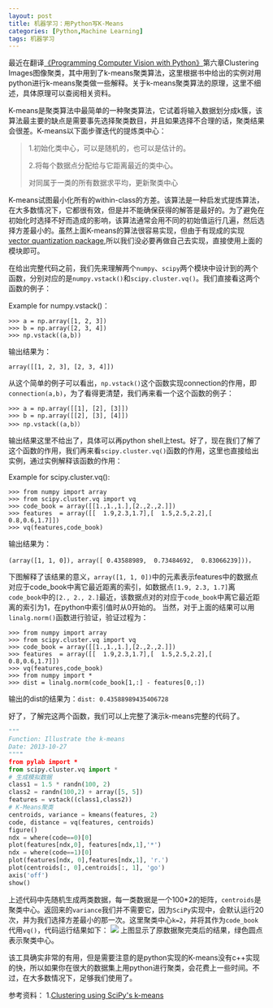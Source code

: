 ```yaml
---
layout: post
title: 机器学习：用Python写K-Means
categories: [Python,Machine Learning]
tags: 机器学习
---
```


最近在翻译[《Programming Computer Vision with Python》](http://programmingcomputervision.com/)第六章Clustering Images图像聚类，其中用到了k-means聚类算法，这里根据书中给出的实例对用python进行k-means聚类做一些解释。关于k-means聚类算法的原理，这里不细述，具体原理可以查阅相关资料。

K-means是聚类算法中最简单的一种聚类算法，它试着将输入数据划分成k簇，该算法最主要的缺点是需要事先选择聚类数目，并且如果选择不合理的话，聚类结果会很差。K-means以下面步骤迭代的提炼类中心：
>1.初始化类中心，可以是随机的，也可以是估计的。
>
>2.将每个数据点分配给与它距离最近的类中心。
>
>对同属于一类的所有数据求平均，更新聚类中心

K-means试图最小化所有的within-class的方差。该算法是一种启发式提炼算法，在大多数情况下，它都很有效，但是并不能确保获得的解答是最好的。为了避免在初始化时选择不好而造成的影响，该算法通常会用不同的初始值运行几遍，然后选择方差最小的。虽然上面K-means的算法很容易实现，但由于有现成的实现[vector quantization package](http://docs.scipy.org/doc/scipy/reference/cluster.vq.html),所以我们没必要再做自己去实现，直接使用上面的模块即可。

在给出完整代码之前，我们先来理解两个`numpy`、`scipy`两个模块中设计到的两个函数，分别对应的是`numpy.vstack()`和`scipy.cluster.vq()`。我们直接看这两个函数的例子：

Example for numpy.vstack()：

	>>> a = np.array([1, 2, 3])
	>>> b = np.array([2, 3, 4])
	>>> np.vstack((a,b))
输出结果为：

	array([[1, 2, 3], [2, 3, 4]])

从这个简单的例子可以看出，`np.vstack()`这个函数实现connection的作用，即`connection(a,b)`，为了看得更清楚，我们再来看一个这个函数的例子：

	>>> a = np.array([[1], [2], [3]])
	>>> b = np.array([[2], [3], [4]])
	>>> np.vstack((a,b)）
输出结果这里不给出了，具体可以再python shell上test。好了，现在我们了解了这个函数的作用，我们再来看`scipy.cluster.vq()`函数的作用，这里也直接给出实例，通过实例解释该函数的作用：

Example for scipy.cluster.vq():

	>>> from numpy import array
	>>> from scipy.cluster.vq import vq
	>>> code_book = array([[1.,1.,1.],[2.,2.,2.]])
	>>> features  = array([[  1.9,2.3,1.7],[  1.5,2.5,2.2],[  0.8,0.6,1.7]])
	>>> vq(features,code_book)
输出结果为：

	(array([1, 1, 0]), array([ 0.43588989,  0.73484692,  0.83066239]))，

下图解释了该结果的意义，`array([1, 1, 0])`中的元素表示features中的数据点对应于code_book中离它最近距离的索引，如数据点`[1.9, 2.3, 1.7]`离`code_book`中的`[2., 2., 2.]`最近，该数据点对的对应于`code_book`中离它最近距离的索引为1，在python中索引值时从0开始的。
当然，对于上面的结果可以用`linalg.norm()`函数进行验证，验证过程为：

	>>> from numpy import array
	>>> from scipy.cluster.vq import vq
	>>> code_book = array([[1.,1.,1.],[2.,2.,2.]])
	>>> features  = array([[  1.9,2.3,1.7],[  1.5,2.5,2.2],[  0.8,0.6,1.7]])
	>>> vq(features,code_book)
	>>> from numpy import *
	>>> dist = linalg.norm(code_book[1,:] - features[0,:])
输出的dist的结果为：`dist: 0.43588989435406728`

好了，了解完这两个函数，我们可以上完整了演示k-means完整的代码了。

```python
"""
Function: Illustrate the k-means
Date: 2013-10-27
""""
from pylab import *
from scipy.cluster.vq import *
# 生成模拟数据
class1 = 1.5 * randn(100, 2)
class2 = randn(100,2) + array([5, 5])
features = vstack((class1,class2))
# K-Means聚类
centroids, variance = kmeans(features, 2)
code, distance = vq(features, centroids)
figure()
ndx = where(code==0)[0]
plot(features[ndx,0], features[ndx,1],'*')
ndx = where(code==1)[0]
plot(features[ndx, 0],features[ndx,1], 'r.')
plot(centroids[:, 0],centroids[:, 1], 'go')
axis('off')
show()
```
上述代码中先随机生成两类数据，每一类数据是一个100*2的矩阵，`centroids`是聚类中心。返回来的`variance`我们并不需要它，因为`SciPy`实现中，会默认运行20次，并为我们选择方差最小的那一次。这里聚类中心`k=2`，并将其作为`code_book`代用`vq()`，代码运行结果如下：
![](http://ww2.sinaimg.cn/large/ad9597a3gw1e9zmqdgsjaj20m80gjjs0.jpg)
上图显示了原数据聚完类后的结果，绿色圆点表示聚类中心。

该工具确实非常的有用，但是需要注意的是python实现的K-means没有c++实现的快，所以如果你在很大的数据集上用python进行聚类，会花费上一些时间。不过，在大多数情况下，足够我们使用了。

参考资料：
1.[Clustering using SciPy's k-means](http://www.janeriksolem.net/search/label/k-means)
